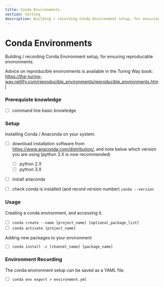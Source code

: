 ```yaml
---
title: Conda Environments
section: testing
description: Building / recording Conda Environment setup, for ensuring reproducable environments.
---
```


# Conda Environments

Building / recording Conda Environment setup, for ensuring reproducable environments.

Advice on reproducible environments is available in the Turing Way book: https://the-turing-way.netlify.com/reproducible_environments/reproducible_environments.html

### Prerequiste knowledge
- [ ] command line basic knowledge

### Setup

Installing Conda / Anaconda on your system.
- [ ] download installation software from https://www.anaconda.com/distribution/, and note below which version you are using (python 3.X is now recommended)
  - [ ] python 2.X
  - [ ] python 3.X
- [ ] install anaconda 
- [ ] check conda is installed (and record version number) `conda --version`


### Usage

Creating a conda environment, and accessing it.
- [ ] `conda create --name [project_name] [optional_package_list]`
- [ ] `conda activate [project_name]`

Adding new packages to your environment

- [ ] `conda install -c [channel_name] [package_name]`



### Environment Recording

The conda environment setup can be saved as a YAML file.

- [ ] `conda env export > environment.yml`



